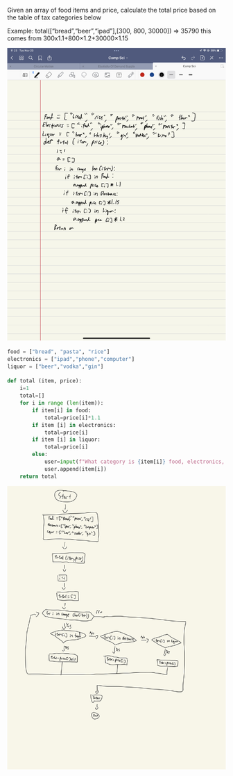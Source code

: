 Given an array of food items and price, calculate the total price based on the table of tax categories below

Example:
total([“bread”,“beer”,“ipad”],[300, 800, 30000]) 
=> 35790  this comes from 300x1.1+800×1.2+30000×1.15

![](quiz013.jpeg)
```.py
food = ["bread", "pasta", "rice"]
electronics = ["ipad","phone","computer"]
liquor = ["beer","vodka","gin"]

def total (item, price):
    i=1
    total=[]
    for i in range (len(item)):
        if item[i] in food:
            total=price[i]*1.1
        if item [i] in electronics:
            total=price[i]
        if item [i] in liquor:
            total=price[i]
        else:
            user=input(f"What category is {item[i]} food, electronics, liquor")
            user.append(item[i])
    return total
```
![](quiz013flow.jpg)
